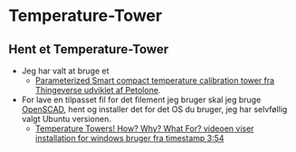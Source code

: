 # Temperature-Tower

## Hent et Temperature-Tower

* Jeg har valt at bruge et
  * [Parameterized Smart compact temperature calibration tower fra Thingeverse udviklet af Petolone](https://www.thingiverse.com/thing:2825709/files).
* For lave en tilpasset fil for det filement jeg bruger skal jeg bruge [OpenSCAD](https://openscad.org/downloads.html), hent og installer det for det OS du bruger, jeg har selvføllig valgt Ubuntu versionen.
  * [Temperature Towers! How? Why? What For? videoen viser installation for windows bruger fra timestamp 3:54](https://youtu.be/CZ8cgWF8s50?t=234)

